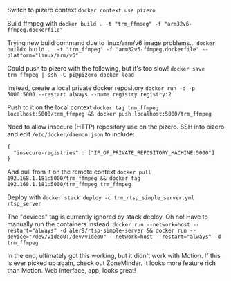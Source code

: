 Switch to pizero context
`docker context use pizero`

Build ffmpeg with
`docker build . -t "trm_ffmpeg" -f "arm32v6-ffmpeg.dockerfile"`

Trying new build command due to linux/arm/v6 image problems...
`docker buildx build .  -t "trm_ffmpeg" -f "arm32v6-ffmpeg.dockerfile" --platform="linux/arm/v6"`

Could push to pizero with the following, but it's too slow!
`docker save trm_ffmpeg | ssh -C pi@pizero docker load`

Instead, create a local private docker repository
`docker run -d -p 5000:5000 --restart always --name registry registry:2`

Push to it on the local context
`docker tag trm_ffmpeg localhost:5000/trm_ffmpeg && docker push localhost:5000/trm_ffmpeg`

Need to allow insecure (HTTP) repository use on the pizero. SSH into pizero and edit `/etc/docker/daemon.json` to include:
```
{
  "insecure-registries" : ["IP_OF_PRIVATE_REPOSITORY_MACHINE:5000"]
}
```

And pull from it on the remote context
`docker pull 192.168.1.181:5000/trm_ffmpeg && docker tag 192.168.1.181:5000/trm_ffmpeg trm_ffmpeg`

Deploy with
`docker stack deploy -c trm_rtsp_simple_server.yml rtsp_server`

The "devices" tag is currently ignored by stack deploy. Oh no! Have to manually run the containers instead.
`docker run --network=host --restart="always" -d aler9/rtsp-simple-server && docker run --device="/dev/video0:/dev/video0" --network=host --restart="always" -d trm_ffmpeg`



In the end, ultimately got this working, but it didn't work with Motion. If this is ever picked up again, check out ZoneMinder. It looks more feature rich than Motion. Web interface, app, looks great!